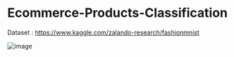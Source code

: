 # Ecommerce-Products-Classification

Dataset : https://www.kaggle.com/zalando-research/fashionmnist



![image](https://user-images.githubusercontent.com/26451679/149619162-5da72cea-63c7-4fd3-9ffb-5dd063a31baf.png)
